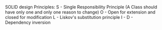 SOLID design Principles:
S - Single Responsibility Principle (A Class should have only one and only one reason to change)
O - Open for extension and closed for modification
L - Liskov's substitution principle
I - 
D - Dependency inversion

